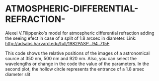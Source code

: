 # ATMOSPHERIC-DIFFERENTIAL-REFRACTION-
Alexei V.Filippenko\'s model for atmospheric differential refraction adding the seeing efect in case of a split of 1.8 arcsec in diameter.
Link: http://adsabs.harvard.edu/full/1982PASP...94..715F

This code shows the relative positions of the images of a astronomical source at 350 nm, 500 nm and 920 nm. Also, you can select the wavelengths or change in the code the value of the parameters.
In the second plot, the hollow circle represents the entrance of a 1.8 arsec diameter slit
